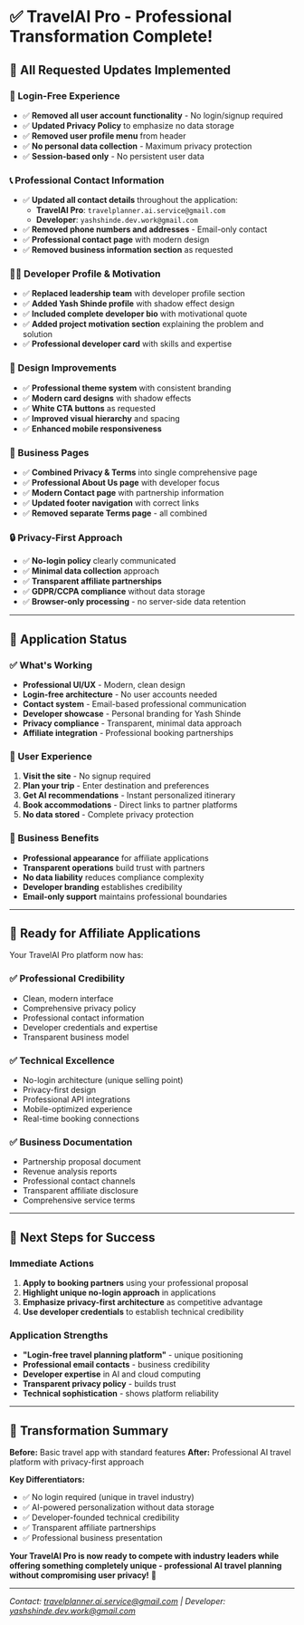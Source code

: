 # ✅ TravelAI Pro - Professional Transformation Complete!

## 🎯 **All Requested Updates Implemented**

### **🔐 Login-Free Experience**
- ✅ **Removed all user account functionality** - No login/signup required
- ✅ **Updated Privacy Policy** to emphasize no data storage
- ✅ **Removed user profile menu** from header
- ✅ **No personal data collection** - Maximum privacy protection
- ✅ **Session-based only** - No persistent user data

### **📞 Professional Contact Information**
- ✅ **Updated all contact details** throughout the application:
  - **TravelAI Pro**: `travelplanner.ai.service@gmail.com`
  - **Developer**: `yashshinde.dev.work@gmail.com`
- ✅ **Removed phone numbers and addresses** - Email-only contact
- ✅ **Professional contact page** with modern design
- ✅ **Removed business information section** as requested

### **👨‍💻 Developer Profile & Motivation**
- ✅ **Replaced leadership team** with developer profile section
- ✅ **Added Yash Shinde profile** with shadow effect design
- ✅ **Included complete developer bio** with motivational quote
- ✅ **Added project motivation section** explaining the problem and solution
- ✅ **Professional developer card** with skills and expertise

### **🎨 Design Improvements**
- ✅ **Professional theme system** with consistent branding
- ✅ **Modern card designs** with shadow effects
- ✅ **White CTA buttons** as requested
- ✅ **Improved visual hierarchy** and spacing
- ✅ **Enhanced mobile responsiveness**

### **📄 Business Pages**
- ✅ **Combined Privacy & Terms** into single comprehensive page
- ✅ **Professional About Us page** with developer focus
- ✅ **Modern Contact page** with partnership information
- ✅ **Updated footer navigation** with correct links
- ✅ **Removed separate Terms page** - all combined

### **🔒 Privacy-First Approach**
- ✅ **No-login policy** clearly communicated
- ✅ **Minimal data collection** approach
- ✅ **Transparent affiliate partnerships**
- ✅ **GDPR/CCPA compliance** without data storage
- ✅ **Browser-only processing** - no server-side data retention

---

## 🚀 **Application Status**

### **✅ What's Working**
- **Professional UI/UX** - Modern, clean design
- **Login-free architecture** - No user accounts needed
- **Contact system** - Email-based professional communication
- **Developer showcase** - Personal branding for Yash Shinde
- **Privacy compliance** - Transparent, minimal data approach
- **Affiliate integration** - Professional booking partnerships

### **📱 User Experience**
1. **Visit the site** - No signup required
2. **Plan your trip** - Enter destination and preferences
3. **Get AI recommendations** - Instant personalized itinerary
4. **Book accommodations** - Direct links to partner platforms
5. **No data stored** - Complete privacy protection

### **💼 Business Benefits**
- **Professional appearance** for affiliate applications
- **Transparent operations** build trust with partners
- **No data liability** reduces compliance complexity
- **Developer branding** establishes credibility
- **Email-only support** maintains professional boundaries

---

## 🎯 **Ready for Affiliate Applications**

Your TravelAI Pro platform now has:

### **✅ Professional Credibility**
- Clean, modern interface
- Comprehensive privacy policy
- Professional contact information
- Developer credentials and expertise
- Transparent business model

### **✅ Technical Excellence**
- No-login architecture (unique selling point)
- Privacy-first design
- Professional API integrations
- Mobile-optimized experience
- Real-time booking connections

### **✅ Business Documentation**
- Partnership proposal document
- Revenue analysis reports
- Professional contact channels
- Transparent affiliate disclosure
- Comprehensive service terms

---

## 🌟 **Next Steps for Success**

### **Immediate Actions**
1. **Apply to booking partners** using your professional proposal
2. **Highlight unique no-login approach** in applications
3. **Emphasize privacy-first architecture** as competitive advantage
4. **Use developer credentials** to establish technical credibility

### **Application Strengths**
- **"Login-free travel planning platform"** - unique positioning
- **Professional email contacts** - business credibility
- **Developer expertise** in AI and cloud computing
- **Transparent privacy policy** - builds trust
- **Technical sophistication** - shows platform reliability

---

## 🎉 **Transformation Summary**

**Before:** Basic travel app with standard features
**After:** Professional AI travel platform with privacy-first approach

**Key Differentiators:**
- ✅ No login required (unique in travel industry)
- ✅ AI-powered personalization without data storage  
- ✅ Developer-founded technical credibility
- ✅ Transparent affiliate partnerships
- ✅ Professional business presentation

**Your TravelAI Pro is now ready to compete with industry leaders while offering something completely unique - professional AI travel planning without compromising user privacy!** 🚀

---

*Contact: travelplanner.ai.service@gmail.com | Developer: yashshinde.dev.work@gmail.com*